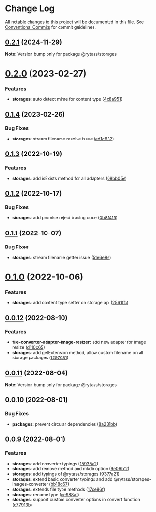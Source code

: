 # Change Log

All notable changes to this project will be documented in this file.
See [Conventional Commits](https://conventionalcommits.org) for commit guidelines.

## [0.2.1](https://github.com/Rytass/Utils/compare/@rytass/storages@0.2.0...@rytass/storages@0.2.1) (2024-11-29)

**Note:** Version bump only for package @rytass/storages

# [0.2.0](https://github.com/Rytass/Utils/compare/@rytass/storages@0.1.4...@rytass/storages@0.2.0) (2023-02-27)

### Features

- **storages:** auto detect mime for content type ([4c8a951](https://github.com/Rytass/Utils/commit/4c8a9515a1852d8431a6e9e1345d79b3e652de0c))

## [0.1.4](https://github.com/Rytass/Utils/compare/@rytass/storages@0.1.3...@rytass/storages@0.1.4) (2023-02-26)

### Bug Fixes

- **storages:** stream filename resolve issue ([ed1c832](https://github.com/Rytass/Utils/commit/ed1c8328b1aa8662f124254cb89af8e95078f1db))

## [0.1.3](https://github.com/Rytass/Utils/compare/@rytass/storages@0.1.2...@rytass/storages@0.1.3) (2022-10-19)

### Features

- **storages:** add isExists method for all adapters ([08bb05e](https://github.com/Rytass/Utils/commit/08bb05e669004dcc3a4f3e219a0c363ce9e9ef1a))

## [0.1.2](https://github.com/Rytass/Utils/compare/@rytass/storages@0.1.1...@rytass/storages@0.1.2) (2022-10-17)

### Bug Fixes

- **storages:** add promise reject tracing code ([0b81415](https://github.com/Rytass/Utils/commit/0b81415a4828819e66877f6e7a36c327aabb45d4))

## [0.1.1](https://github.com/Rytass/Utils/compare/@rytass/storages@0.1.0...@rytass/storages@0.1.1) (2022-10-07)

### Bug Fixes

- **storages:** stream filename getter issue ([51e6e8e](https://github.com/Rytass/Utils/commit/51e6e8e006c5e81dace796f1c8cd7598a0dfc567))

# [0.1.0](https://github.com/Rytass/Utils/compare/@rytass/storages@0.0.12...@rytass/storages@0.1.0) (2022-10-06)

### Features

- **storages:** add content type setter on storage api ([2561ffc](https://github.com/Rytass/Utils/commit/2561ffc5a4b66f208190ef2230c46276f9945df8))

## [0.0.12](https://github.com/Rytass/Utils/compare/@rytass/storages@0.0.11...@rytass/storages@0.0.12) (2022-08-10)

### Features

- **file-converter-adapter-image-resizer:** add new adapter for image resize ([d110c65](https://github.com/Rytass/Utils/commit/d110c65e21117d6052dc158fae7036d3bca6a2ea))
- **storages:** add getExtension method, allow custom filename on all storage packages ([f297081](https://github.com/Rytass/Utils/commit/f297081a069f697294cc70d0957f62c2f7b05d79))

## [0.0.11](https://github.com/Rytass/Utils/compare/@rytass/storages@0.0.10...@rytass/storages@0.0.11) (2022-08-04)

**Note:** Version bump only for package @rytass/storages

## [0.0.10](https://github.com/Rytass/Utils/compare/@rytass/storages@0.0.9...@rytass/storages@0.0.10) (2022-08-01)

### Bug Fixes

- **packages:** prevent circular dependencies ([8a231bb](https://github.com/Rytass/Utils/commit/8a231bbca6460f6a39b2d02dac043448db4fbde4))

## 0.0.9 (2022-08-01)

### Features

- **storages:** add converter typings ([15935a2](https://github.com/Rytass/Utils/commit/15935a2d616e7d928b5288e7cbb1006659b5222e))
- **storages:** add remove method and mkdir option ([9e06b12](https://github.com/Rytass/Utils/commit/9e06b127d45726da3fd7c67f04fb309b0b63f5fc))
- **storages:** add typings of @rytass/storages ([9377a21](https://github.com/Rytass/Utils/commit/9377a21ade9f1414e35857e409df1fb41f21080e))
- **storages:** extend basic converter typings and add @rytass/storages-images-converter ([bb18d67](https://github.com/Rytass/Utils/commit/bb18d6743135242301112b65d5d83028a90df2c9))
- **storages:** extends file type methods ([17de86f](https://github.com/Rytass/Utils/commit/17de86fc4c264f9ac11a26379674a6550088c99e))
- **storages:** rename type ([ce988af](https://github.com/Rytass/Utils/commit/ce988afa85fa3ae7de683d66ae82e18ac1e5c17c))
- **storages:** support custom converter options in convert function ([c77913b](https://github.com/Rytass/Utils/commit/c77913bf252701691e114434f7e126cd3bc05987))
